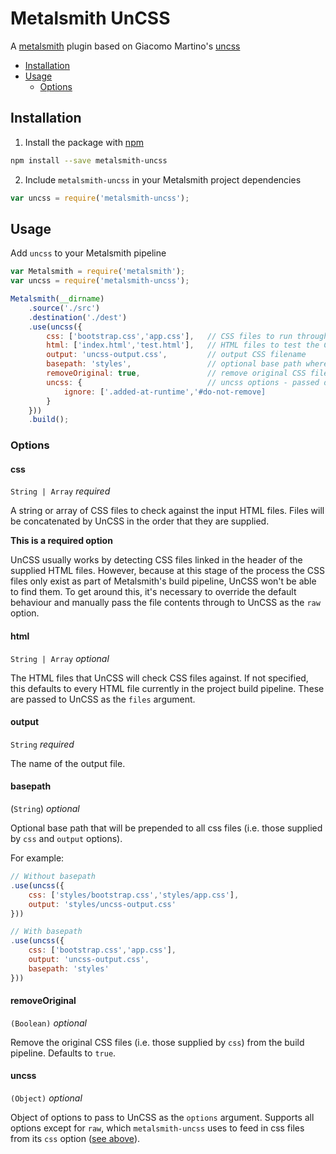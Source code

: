 # Metalsmith UnCSS

A [metalsmith](http://metalsmith.io) plugin based on Giacomo Martino's [uncss](https://github.com/giakki/uncss)

- [Installation](#installation)
- [Usage](#usage)
	- [Options](#options)


## <a name="installation"></a>Installation

1. Install the package with [npm](http://npmjs.org)

```sh
npm install --save metalsmith-uncss
```

2. Include `metalsmith-uncss` in your Metalsmith project dependencies

```js
var uncss = require('metalsmith-uncss');
```

## <a name="usage"></a>Usage

Add `uncss` to your Metalsmith pipeline

```js
var Metalsmith = require('metalsmith');
var uncss = require('metalsmith-uncss');

Metalsmith(__dirname)
	.source('./src')
	.destination('./dest')
	.use(uncss({
		css: ['bootstrap.css','app.css'],	// CSS files to run through UnCSS
		html: ['index.html','test.html'],	// HTML files to test the CSS files against
		output: 'uncss-output.css',			// output CSS filename
		basepath: 'styles',					// optional base path where all your css files are stored
		removeOriginal: true,				// remove original CSS files from the build
		uncss: {							// uncss options - passed directly to UnCSS
			ignore: ['.added-at-runtime','#do-not-remove]
		}
	}))
	.build();
```


### <a name="options"></a>Options

#### css <a name="options-css"></a>

`String | Array` *required*

A string or array of CSS files to check against the input HTML files. Files will be concatenated by UnCSS in the order that they are supplied.

**This is a required option**

UnCSS usually works by detecting CSS files linked in the header of the supplied HTML files. However, because at this stage of the process the CSS files only exist as part of Metalsmith's build pipeline, UnCSS won't be able to find them. To get around this, it's necessary to override the default behaviour and manually pass the file contents through to UnCSS as the `raw` option.


#### html

`String | Array` *optional*

The HTML files that UnCSS will check CSS files against. If not specified, this defaults to every HTML file currently in the project build pipeline. These are passed to UnCSS as the `files` argument.

#### output

`String` *required*

The name of the output file.

#### basepath

(`String`) *optional*

Optional base path that will be prepended to all css files (i.e. those supplied by `css` and `output` options).

For example:

```js
// Without basepath
.use(uncss({
	css: ['styles/bootstrap.css','styles/app.css'],
	output: 'styles/uncss-output.css'
}))

// With basepath
.use(uncss({
	css: ['bootstrap.css','app.css'],
	output: 'uncss-output.css',
	basepath: 'styles'
}))

```

#### removeOriginal

`(Boolean)` *optional*

Remove the original CSS files (i.e. those supplied by `css`) from the build pipeline. Defaults to `true`.

#### uncss

`(Object)` *optional*

Object of options to pass to UnCSS as the `options` argument. Supports all options except for `raw`, which `metalsmith-uncss` uses to feed in css files from its `css` option ([see above](#options-css)).

